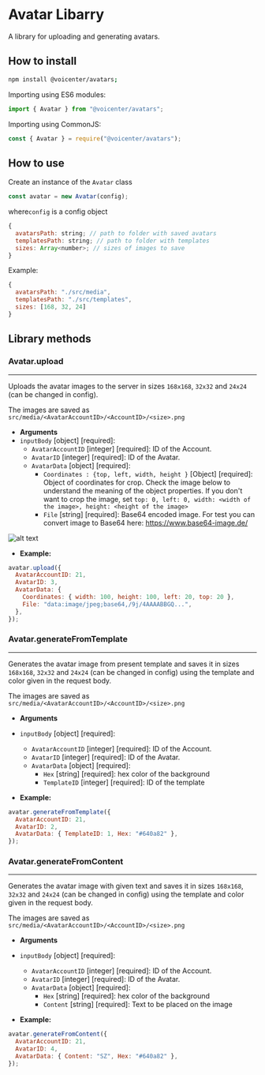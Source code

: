 # Avatar Libarry
A library for uploading and generating avatars.

## How to install
```bash
npm install @voicenter/avatars;
```

Importing using ES6 modules:
```js
import { Avatar } from "@voicenter/avatars";
```

Importing using CommonJS:
```js
const { Avatar } = require("@voicenter/avatars");
```
## How to use
Create an instance of the `Avatar` class
```js
const avatar = new Avatar(config);
```
where`config` is a config object

```js
{
  avatarsPath: string; // path to folder with saved avatars
  templatesPath: string; // path to folder with templates
  sizes: Array<number>; // sizes of images to save
}
```

Example:
```js
{
  avatarsPath: "./src/media",
  templatesPath: "./src/templates", 
  sizes: [168, 32, 24]
}
```

## Library methods

### Avatar.upload
----
  Uploads the avatar images to the server in sizes `168x168`, `32x32` and `24x24` (can be changed in config).

The images are saved as `src/media/<AvatarAccountID>/<AccountID>/<size>.png`


* **Arguments**
* `inputBody` [object] [required]:
  * `AvatarAccountID` [integer] [required]: ID of the Account.
  * `AvatarID` [integer] [required]: ID of the Avatar.
  * `AvatarData` [object] [required]:
      * `Coordinates : {top, left, width, height }` [Object<integer>] [required]: Object of coordinates for crop. Check the image below to understand the meaning of the object properties. If you don't want to crop the image, set `top: 0, left: 0, width: <width of the image>, height: <height of the image>`
      * `File` [string] [required]: Base64 encoded image. For test you can convert image to Base64 here: <https://www.base64-image.de/>  


![alt text](https://i.ibb.co/NyryN25/image-2.png)

* **Example:**

```js
avatar.upload({
  AvatarAccountID: 21,
  AvatarID: 3,
  AvatarData: {
    Coordinates: { width: 100, height: 100, left: 20, top: 20 },
    File: "data:image/jpeg;base64,/9j/4AAAABBGQ...",
  },
});

```



### Avatar.generateFromTemplate
----
  Generates the avatar image from present template and saves it in sizes `168x168`, `32x32` and `24x24` (can be changed in config) using the template and color given in the request body.

The images are saved as `src/media/<AvatarAccountID>/<AccountID>/<size>.png`

* **Arguments**

* `inputBody` [object] [required]:
  * `AvatarAccountID` [integer] [required]: ID of the Account.
  * `AvatarID` [integer] [required]: ID of the Avatar.
  * `AvatarData` [object] [required]:
      * `Hex` [string] [required]: hex color of the background
      * `TemplateID` [integer] [required]: ID of the template  



* **Example:**

```js
avatar.generateFromTemplate({
  AvatarAccountID: 21,
  AvatarID: 2,
  AvatarData: { TemplateID: 1, Hex: "#640a82" },
});
```

### Avatar.generateFromContent
----
Generates the avatar image with given text and saves it in sizes `168x168`, `32x32` and `24x24` (can be changed in config) using the template and color given in the request body.

The images are saved as `src/media/<AvatarAccountID>/<AccountID>/<size>.png`

* **Arguments**

* `inputBody` [object] [required]:
  * `AvatarAccountID` [integer] [required]: ID of the Account.
  * `AvatarID` [integer] [required]: ID of the Avatar.
  * `AvatarData` [object] [required]:
    * `Hex` [string] [required]: hex color of the background
    * `Content` [string] [required]: Text to be placed on the image



* **Example:**

```js
avatar.generateFromContent({
  AvatarAccountID: 21,
  AvatarID: 4,
  AvatarData: { Content: "SZ", Hex: "#640a82" },
});
```